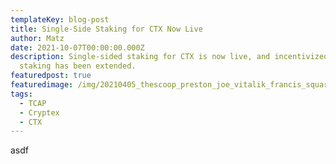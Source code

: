 ```yaml
---
templateKey: blog-post
title: Single-Side Staking for CTX Now Live
author: Matz
date: 2021-10-07T00:00:00.000Z
description: Single-sided staking for CTX is now live, and incentivized LP
  staking has been extended.
featuredpost: true
featuredimage: /img/20210405_thescoop_preston_joe_vitalik_francis_square-675x675.jpg
tags:
  - TCAP
  - Cryptex
  - CTX
---
```

asdf